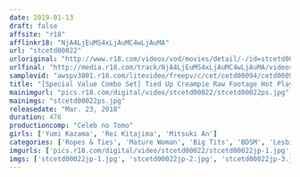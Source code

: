 ```yaml
---
date: 2019-01-13
draft: false
affsite: "r18"
afflinkr18: "NjA4LjEuMS4xLjAuMC4wLjAuMA"
url: "stcetd00022"
urloriginal: "http://www.r18.com/videos/vod/movies/detail/-/id=stcetd00022"
urlfinal: "http://media.r18.com/track/NjA4LjEuMS4xLjAuMC4wLjAuMA/videos/vod/movies/detail/-/id=stcetd00022"
samplevid: "awspv3001.r18.com/litevideo/freepv/c/cet/cetd00094/cetd00094_dmb_w.mp4"
title: "[Special Value Combo Set] Tied Up Creampie Raw Footage Hot Plays Rape Rei KItajima Yumi Kazama Mitsuki Ann"
mainimgurl: "pics.r18.com/digital/video/stcetd00022/stcetd00022ps.jpg"
mainimgs: "stcetd00022ps.jpg"
releasedate: "Mar. 23, 2018"
duration: 476
productioncomp: "Celeb no Tomo"
girls: ['Yumi Kazama', 'Rei Kitajima', 'Mitsuki An']
categories: ['Ropes & Ties', 'Mature Woman', 'Big Tits', 'BDSM', 'Lesbian', 'Set Items']
imgurls: ['pics.r18.com/digital/video/stcetd00022/stcetd00022jp-1.jpg', 'pics.r18.com/digital/video/stcetd00022/stcetd00022jp-2.jpg', 'pics.r18.com/digital/video/stcetd00022/stcetd00022jp-3.jpg', 'pics.r18.com/digital/video/stcetd00022/stcetd00022jp-4.jpg', 'pics.r18.com/digital/video/stcetd00022/stcetd00022jp-5.jpg', 'pics.r18.com/digital/video/stcetd00022/stcetd00022jp-6.jpg', 'pics.r18.com/digital/video/stcetd00022/stcetd00022jp-7.jpg', 'pics.r18.com/digital/video/stcetd00022/stcetd00022jp-8.jpg', 'pics.r18.com/digital/video/stcetd00022/stcetd00022jp-9.jpg', 'pics.r18.com/digital/video/stcetd00022/stcetd00022jp-10.jpg', 'pics.r18.com/digital/video/stcetd00022/stcetd00022jp-11.jpg', 'pics.r18.com/digital/video/stcetd00022/stcetd00022jp-12.jpg', 'pics.r18.com/digital/video/stcetd00022/stcetd00022jp-13.jpg', 'pics.r18.com/digital/video/stcetd00022/stcetd00022jp-14.jpg', 'pics.r18.com/digital/video/stcetd00022/stcetd00022jp-15.jpg', 'pics.r18.com/digital/video/stcetd00022/stcetd00022jp-16.jpg', 'pics.r18.com/digital/video/stcetd00022/stcetd00022jp-17.jpg', 'pics.r18.com/digital/video/stcetd00022/stcetd00022jp-18.jpg', 'pics.r18.com/digital/video/stcetd00022/stcetd00022jp-19.jpg', 'pics.r18.com/digital/video/stcetd00022/stcetd00022jp-20.jpg']
imgs: ['stcetd00022jp-1.jpg', 'stcetd00022jp-2.jpg', 'stcetd00022jp-3.jpg', 'stcetd00022jp-4.jpg', 'stcetd00022jp-5.jpg', 'stcetd00022jp-6.jpg', 'stcetd00022jp-7.jpg', 'stcetd00022jp-8.jpg', 'stcetd00022jp-9.jpg', 'stcetd00022jp-10.jpg', 'stcetd00022jp-11.jpg', 'stcetd00022jp-12.jpg', 'stcetd00022jp-13.jpg', 'stcetd00022jp-14.jpg', 'stcetd00022jp-15.jpg', 'stcetd00022jp-16.jpg', 'stcetd00022jp-17.jpg', 'stcetd00022jp-18.jpg', 'stcetd00022jp-19.jpg', 'stcetd00022jp-20.jpg']
---
```

